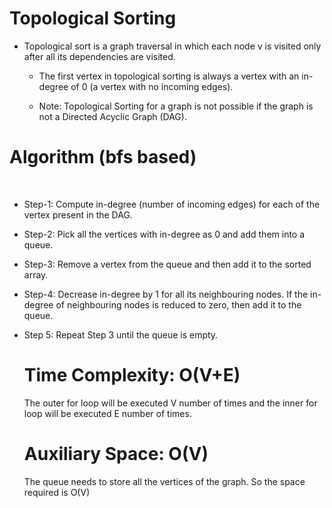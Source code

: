 # Topological Sorting

* Topological sort is a graph traversal in which each node v is visited only after all its dependencies are visited.

    * The first vertex in topological sorting is always a vertex with an in-degree of 0 (a vertex with no incoming edges).

    * Note: Topological Sorting for a graph is not possible if the graph is not a Directed Acyclic Graph (DAG).


# Algorithm (bfs based) 
 
* Step-1: Compute in-degree (number of incoming edges) for each of the vertex present in the DAG.
* Step-2: Pick all the vertices with in-degree as 0 and add them into a queue.
* Step-3: Remove a vertex from the queue and then add it to the sorted array.
* Step-4: Decrease in-degree by 1 for all its neighbouring nodes.
If the in-degree of neighbouring nodes is reduced to zero, then add it to the queue.
* Step 5: Repeat Step 3 until the queue is empty.
     
    
    # Time Complexity: O(V+E)
    The outer for loop will be executed V number of times and the inner for loop will be executed E number of times.

    # Auxiliary Space: O(V)
    The queue needs to store all the vertices of the graph. So the space required is O(V)